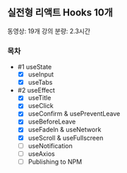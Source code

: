 ## 실전형 리액트 Hooks 10개

동영상: 19개
강의 분량: 2.3시간

### 목차

- #1 useState
  - [x] useInput
  - [x] useTabs
- #2 useEffect
  - [x] useTitle
  - [x] useClick
  - [x] useConfirm & usePreventLeave
  - [x] useBeforeLeave
  - [x] useFadeln & useNetwork
  - [x] useScroll & useFullscreen
  - [ ] useNotification
  - [ ] useAxios
  - [ ] Publishing to NPM
